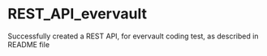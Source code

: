# REST_API_evervault
Successfully created a REST API, for evervault coding test, as described in README file
